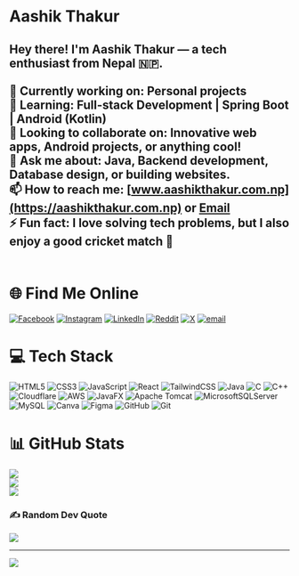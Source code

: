 # Aashik Thakur
## Hey there! I'm Aashik Thakur — a tech enthusiast from Nepal 🇳🇵.<br><br> 🔭 Currently working on: Personal projects <br> 🌱 Learning: Full-stack Development | Spring Boot | Android (Kotlin) <br> 👯 Looking to collaborate on: Innovative web apps, Android projects, or anything cool!<br> 💬 Ask me about: Java, Backend development, Database design, or building websites.<br> 📫 How to reach me: [www.aashikthakur.com.np](https://aashikthakur.com.np) or [Email](mailto:hello@aashikthakur.com.np)<br> ⚡ Fun fact: I love solving tech problems, but I also enjoy a good cricket match 🏏 <br><br>


# 🌐 Find Me Online
[![Facebook](https://img.shields.io/badge/Facebook-%231877F2.svg?logo=Facebook&logoColor=white)](https://facebook.com/aashiq4u.admin.153) [![Instagram](https://img.shields.io/badge/Instagram-%23E4405F.svg?logo=Instagram&logoColor=white)](https://instagram.com/totallynotheisenberg/) [![LinkedIn](https://img.shields.io/badge/LinkedIn-%230077B5.svg?logo=linkedin&logoColor=white)](https://linkedin.com/aashik-thakur-6568452a5/) [![Reddit](https://img.shields.io/badge/Reddit-%23FF4500.svg?logo=Reddit&logoColor=white)](https://reddit.com/user/Heisenberg_249/) [![X](https://img.shields.io/badge/X-black.svg?logo=X&logoColor=white)](https://x.com/Aashiqthakur1) [![email](https://img.shields.io/badge/Email-D14836?logo=gmail&logoColor=white)](mailto:hello@aashikthakur.com.np) 

# 💻 Tech Stack
![HTML5](https://img.shields.io/badge/html5-%23E34F26.svg?style=for-the-badge&logo=html5&logoColor=white) ![CSS3](https://img.shields.io/badge/css3-%231572B6.svg?style=for-the-badge&logo=css3&logoColor=white)  ![JavaScript](https://img.shields.io/badge/javascript-%23323330.svg?style=for-the-badge&logo=javascript&logoColor=%23F7DF1E)  ![React](https://img.shields.io/badge/react-%2320232a.svg?style=for-the-badge&logo=react&logoColor=%2361DAFB) ![TailwindCSS](https://img.shields.io/badge/tailwindcss-%2338B2AC.svg?style=for-the-badge&logo=tailwind-css&logoColor=white)  ![Java](https://img.shields.io/badge/java-%23ED8B00.svg?style=for-the-badge&logo=openjdk&logoColor=white)  ![C](https://img.shields.io/badge/c-%2300599C.svg?style=for-the-badge&logo=c&logoColor=white)  ![C++](https://img.shields.io/badge/c++-%2300599C.svg?style=for-the-badge&logo=c%2B%2B&logoColor=white) ![Cloudflare](https://img.shields.io/badge/Cloudflare-F38020?style=for-the-badge&logo=Cloudflare&logoColor=white) ![AWS](https://img.shields.io/badge/AWS-%23FF9900.svg?style=for-the-badge&logo=amazon-aws&logoColor=white) ![JavaFX](https://img.shields.io/badge/javafx-%23FF0000.svg?style=for-the-badge&logo=javafx&logoColor=white) ![Apache Tomcat](https://img.shields.io/badge/apache%20tomcat-%23F8DC75.svg?style=for-the-badge&logo=apache-tomcat&logoColor=black) ![MicrosoftSQLServer](https://img.shields.io/badge/Microsoft%20SQL%20Server-CC2927?style=for-the-badge&logo=microsoft%20sql%20server&logoColor=white) ![MySQL](https://img.shields.io/badge/mysql-4479A1.svg?style=for-the-badge&logo=mysql&logoColor=white) ![Canva](https://img.shields.io/badge/Canva-%2300C4CC.svg?style=for-the-badge&logo=Canva&logoColor=white) ![Figma](https://img.shields.io/badge/figma-%23F24E1E.svg?style=for-the-badge&logo=figma&logoColor=white) ![GitHub](https://img.shields.io/badge/github-%23121011.svg?style=for-the-badge&logo=github&logoColor=white) ![Git](https://img.shields.io/badge/git-%23F05033.svg?style=for-the-badge&logo=git&logoColor=white)
# 📊 GitHub Stats
![](https://github-readme-stats.vercel.app/api?username=CodeByAashik&theme=dark&hide_border=false&include_all_commits=false&count_private=false)<br/>
![](https://nirzak-streak-stats.vercel.app/?user=CodeByAashik&theme=dark&hide_border=false)<br/>
![](https://github-readme-stats.vercel.app/api/top-langs/?username=CodeByAashik&theme=dark&hide_border=false&include_all_commits=false&count_private=false&layout=compact)

### ✍️ Random Dev Quote
![](https://quotes-github-readme.vercel.app/api?type=horizontal&theme=radical)

---
[![](https://visitcount.itsvg.in/api?id=CodeByAashik&icon=0&color=0)](https://visitcount.itsvg.in)
